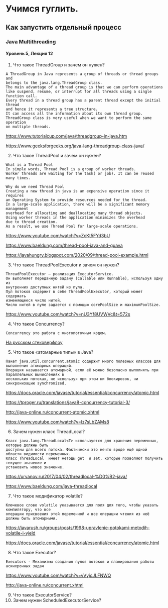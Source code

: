 # Учимся гуглить.
## Как запустить отдельный процесс
### Java Multithreading
#### Уровень 5, Лекция 12

1. Что такое ThreadGroup и зачем он нужен?
```
A ThreadGroup in Java represents a group of threads or thread groups and 
belongs to the java.lang.ThreadGroup class. 
The main advantage of a thread group is that we can perform operations 
like suspend, resume, or interrupt for all threads using a single function call. 
Every thread in a thread group has a parent thread except the initial thread 
and hence it represents a tree structure. 
It can access all the information about its own thread group. 
ThreadGroup class is very useful when we want to perform the same operation 
on multiple threads.
```
https://www.tutorialcup.com/java/threadgroup-in-java.htm

https://www.geeksforgeeks.org/java-lang-threadgroup-class-java/

2. Что такое ThreadPool и зачем он нужен?
``` 
What is a Thread Pool
In simple words, Thread Pool is a group of worker threads. 
Worker threads are waiting for the task( or job). It can be reused many times.   

Why do we need Thread Pool
Creating a new thread in java is an expensive operation since it requires 
an Operating System to provide resources needed for the thread. 
In a large-scale application, there will be a significant memory management 
overhead for allocating and deallocating many thread objects. 
Using worker threads in the application minimizes the overhead 
due to thread creation. 
As a result, we use Thread Pool for large-scale operations.
```
https://www.youtube.com/watch?v=ZcKt5FYd3bU

https://www.baeldung.com/thread-pool-java-and-guava

https://javahungry.blogspot.com/2020/09/thread-pool-example.html

3. Что такое ThreadPoolExecutor и зачем он нужен?
```
ThreadPoolExecutor – реализация ExecutorService. 
Он выполняет переданную задачу (Callable или Runnable), используя одну из 
внутренних доступных нитей из пула. 
Пул потоков содержит в себе ThreadPoolExecutor, который может содержать 
изменяющееся число нитей. 
Число нитей в пуле задается с помощью corePoolSize и maximumPoolSize.
``` 
https://www.youtube.com/watch?v=nU3Yf8UVWVc&t=572s

4. Что такое Concurrency?
```
Concurrency это работа с многопоточным кодом.
```

[На русском стековерфлоу](https://ru.stackoverflow.com/questions/448111/%D0%A7%D1%82%D0%BE-%D1%82%D0%B0%D0%BA%D0%BE%D0%B5-concurrency-%D0%B8-%D0%BA%D0%B0%D0%BA%D0%B8%D0%B5-%D0%B5%D1%81%D1%82%D1%8C-concurrency-%D0%BA%D0%BB%D0%B0%D1%81%D1%81%D1%8B)

5. Что такое «атомарные типы» в Java?
```
Пакет java.util.concurrent.atomic содержит много полезных классов для выполнения атомарных операций. 
Операция называется атомарной, если её можно безопасно выполнять при параллельных вычислениях в 
нескольких потоках, не используя при этом ни блокировок, ни синхронизацию synchronized.  
```

https://docs.oracle.com/javase/tutorial/essential/concurrency/atomic.html

https://tproger.ru/translations/java8-concurrency-tutorial-3/

http://java-online.ru/concurrent-atomic.xhtml

https://www.youtube.com/watch?v=lz7sLbZAMs8

6. Зачем нужен класс ThreadLocal?
```
Класс java.lang.ThreadLocal<T> используется для хранения переменных, которые должны быть 
доступны для всего потока. Фактически это нечто вроде ещё одной области видимости переменных. 
Класс ThreadLocal  имеет методы get  и set, которые позволяют получить текущее значение и 
установить новое значение.   
```

https://urvanov.ru/2017/04/02/threadlocal-%D0%B2-java/

https://www.baeldung.com/java-threadlocal



7. Что такое модификатор volatile?

```
Ключевое слово volatile указывается для поля для того, чтобы указать компилятору, что все 
операции присвоения этой переменной и все операции чтения из неё должны быть атомарными. 
```

https://javarush.ru/groups/posts/1998-upravlenie-potokami-metodih-volatile-i-yield

https://docs.oracle.com/javase/tutorial/essential/concurrency/atomic.html



8. Что такое Executor?
```
Executors - Механизмы создания пулов потоков и планирования работы асинхронных задач
```

https://www.youtube.com/watch?v=vVyjcJLFNWQ

http://java-online.ru/concurrent.xhtml

9. Что такое ExecutorService?
10. Зачем нужен ScheduledExecutorService?